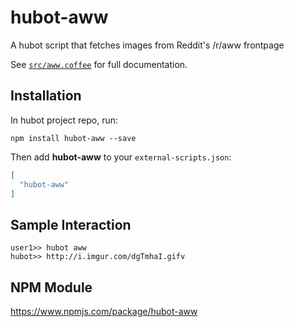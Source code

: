 # hubot-aww

A hubot script that fetches images from Reddit's /r/aww frontpage

See [`src/aww.coffee`](src/aww.coffee) for full documentation.

## Installation

In hubot project repo, run:

`npm install hubot-aww --save`

Then add **hubot-aww** to your `external-scripts.json`:

```json
[
  "hubot-aww"
]
```

## Sample Interaction

```
user1>> hubot aww
hubot>> http://i.imgur.com/dgTmhaI.gifv
```

## NPM Module

https://www.npmjs.com/package/hubot-aww

